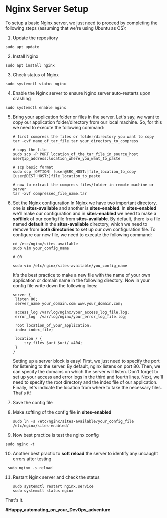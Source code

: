 # Nginx Server Setup

To setup a basic Nginx server, we just need to proceed by completing the following steps (assuming that we're using Ubuntu as OS):

1. Update the repository

```
sudo apt update
```

2. Install Nginx

```
sudo apt install nginx
```

3. Check status of Nginx

```
sudo systemctl status nginx
```

4. Enable the Nginx server to ensure Nginx server auto-restarts upon crashing

```
sudo systemctl enable nginx
```

5. Bring your application folder or files in the server. Let's say, we want to copy our application folder/directory from our local machine. So, for this we need to execute the following command:

   ```
   # first compress the files or folder/directory you want to copy
   tar -cvf name_of_tar_file.tar your_directory_to_compress

   # copy the file
   sudo scp -P PORT location_of_the_tar_file_in_source_host user@ip_address:location_where_you_want_to_paste

   # scp basic format
   sudo scp [OPTION] [user@SRC_HOST:]file_location_to_copy [user@DEST_HOST:]file_location_to_paste

   # now to extract the compress files/folder in remote machine or server
   tar -xvf compressed_file_name.tar
   ```

6. Set the Nginx configuration
   In Nginx we have two important directory, one is **sites-available** and another is **sites-enabled**. In **sites-enabled** we'll make our configuration and in **sites-enabled** we need to make a **softlink** of our config file from **sites-available**. By default, there is a file named **default** in the **sites-available** directory, which we need to remove from **both directories** to set up our own configuration file. To configure our new file, we need to execute the following command:

   ```
   cd /etc/nginx/sites-available
   sudo vim your_config_name

   # OR

   sudo vim /etc/nginx/sites-available/you_config_name
   ```

   It's the best practice to make a new file with the name of your own application or domain name in the following directory.
   Now in your config file write down the following lines:

   ```
   server {
    listen 80;
    server_name your_domain.com www.your_domain.com;

    access_log /var/log/nginx/your_access_log_file.log;
    error_log  /var/log/nginx/your_error_log_file.log;

    root location_of_your_application;
    index index_file;

    location / {
        try_files $uri $uri/ =404;
    }
   }
   ```

   Setting up a server block is easy! First, we just need to specify the port for listening to the server. By default, nginx listens on port 80. Then, we can specify the domains on which the server will listen. Don't forget to set up your access and error logs in the third and fourth lines. Next, we'll need to specify the root directory and the index file of our application. Finally, let's indicate the location from where to take the necessary files.
   That's it!

7. Save the config file

8. Make softling of the config file in **sites-enabled**

   ```
   sudo ln -s /etc/nginx/sites-available/your_config_file /etc/nginx/sites-enabled/
   ```

9. Now best practice is test the nginx config

```
sudo nginx -t
```

10. Another best practic to **soft reload** the server to identify any uncaught errors after testing

```
 sudo nginx -s reload
```

11. Restart Nginx server and check the status
    ```
    sudo systemctl restart nginx.service
    sudo systemctl status nginx
    ```

That's it.

**#Happy_automating_on_your_DevOps_adventure**
